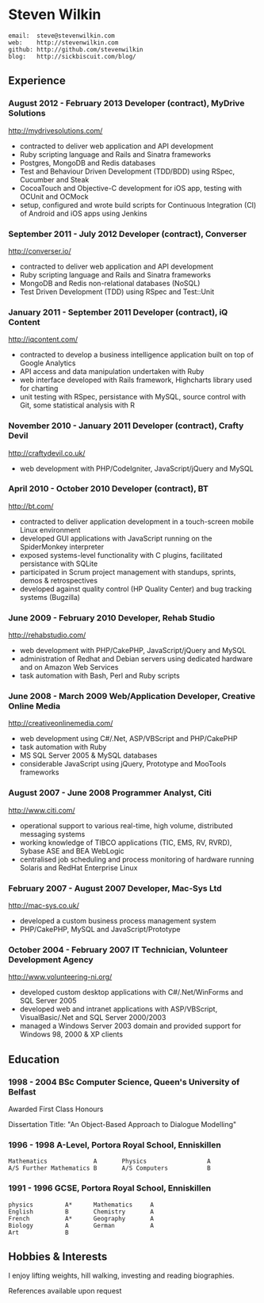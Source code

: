 # Steven Wilkin

	email:  steve@stevenwilkin.com
	web:    http://stevenwilkin.com
	github: http://github.com/stevenwilkin
	blog:   http://sickbiscuit.com/blog/

## Experience

### August 2012 - February 2013	Developer (contract), MyDrive Solutions
<http://mydrivesolutions.com/>

* contracted to deliver web application and API development
* Ruby scripting language and Rails and Sinatra frameworks
* Postgres, MongoDB and Redis databases
* Test and Behaviour Driven Development (TDD/BDD) using RSpec, Cucumber and Steak
* CocoaTouch and Objective-C development for iOS app, testing with OCUnit and OCMock
* setup, configured and wrote build scripts for Continuous Integration (CI) of Android and iOS apps using Jenkins


### September 2011 - July 2012	Developer (contract), Converser
<http://converser.io/>

* contracted to deliver web application and API development
* Ruby scripting language and Rails and Sinatra frameworks
* MongoDB and Redis non-relational databases (NoSQL)
* Test Driven Development (TDD) using RSpec and Test::Unit


### January 2011 - September 2011	Developer (contract), iQ Content
<http://iqcontent.com/>

* contracted to develop a business intelligence application built on top of Google Analytics
* API access and data manipulation undertaken with Ruby
* web interface developed with Rails framework, Highcharts library used for charting
* unit testing with RSpec, persistance with MySQL, source control with Git, some statistical analysis with R


### November 2010 - January 2011	Developer (contract), Crafty Devil
<http://craftydevil.co.uk/>

* web development with PHP/CodeIgniter, JavaScript/jQuery and MySQL


### April 2010 - October 2010	Developer (contract), BT
<http://bt.com/>


* contracted to deliver application development in a touch-screen mobile Linux environment
* developed GUI applications with JavaScript running on the SpiderMonkey interpreter
* exposed systems-level functionality with C plugins, facilitated persistance with SQLite
* participated in Scrum project management with standups, sprints, demos & retrospectives
* developed against quality control (HP Quality Center) and bug tracking systems (Bugzilla)


### June 2009 - February 2010	Developer, Rehab Studio
<http://rehabstudio.com/>


* web development with PHP/CakePHP, JavaScript/jQuery and MySQL
* administration of Redhat and Debian servers using dedicated hardware and on Amazon Web Services
* task automation with Bash, Perl and Ruby scripts


### June 2008 - March 2009	Web/Application Developer, Creative Online Media
<http://creativeonlinemedia.com/>


* web development using C#/.Net, ASP/VBScript and PHP/CakePHP
* task automation with Ruby
* MS SQL Server 2005 & MySQL databases
* considerable JavaScript using jQuery, Prototype and MooTools frameworks


### August 2007 - June 2008	Programmer Analyst, Citi
<http://www.citi.com/>


* operational support to various real-time, high volume, distributed messaging systems
* working knowledge of TIBCO applications (TIC, EMS, RV, RVRD), Sybase ASE and BEA WebLogic
* centralised job scheduling and process monitoring of hardware running Solaris and RedHat Enterprise Linux


### February 2007 - August 2007	Developer, Mac-Sys Ltd
<http://mac-sys.co.uk/>


* developed a custom business process management system
* PHP/CakePHP, MySQL and JavaScript/Prototype


### October 2004 - February 2007	IT Technician, Volunteer Development Agency
<http://www.volunteering-ni.org/>


* developed custom desktop applications with C#/.Net/WinForms and SQL Server 2005
* developed web and intranet applications with ASP/VBScript, VisualBasic/.Net and SQL Server 2000/2003
* managed a Windows Server 2003 domain and provided support for Windows 98, 2000 & XP clients


## Education


### 1998 - 2004 BSc Computer Science, Queen's University of Belfast

Awarded First Class Honours

Dissertation Title: "An Object-Based Approach to Dialogue Modelling"


### 1996 - 1998 A-Level, Portora Royal School, Enniskillen


	Mathematics				A		Physics					A
	A/S Further Mathematics	B		A/S Computers			B

### 1991 - 1996 GCSE, Portora Royal School, Enniskillen

	physics			A*		Mathematics		A
	English			B 		Chemistry		A
	French			A*		Geography		A
	Biology			A		German			A
	Art				B


## Hobbies & Interests

I enjoy lifting weights, hill walking, investing and reading biographies.

References available upon request
